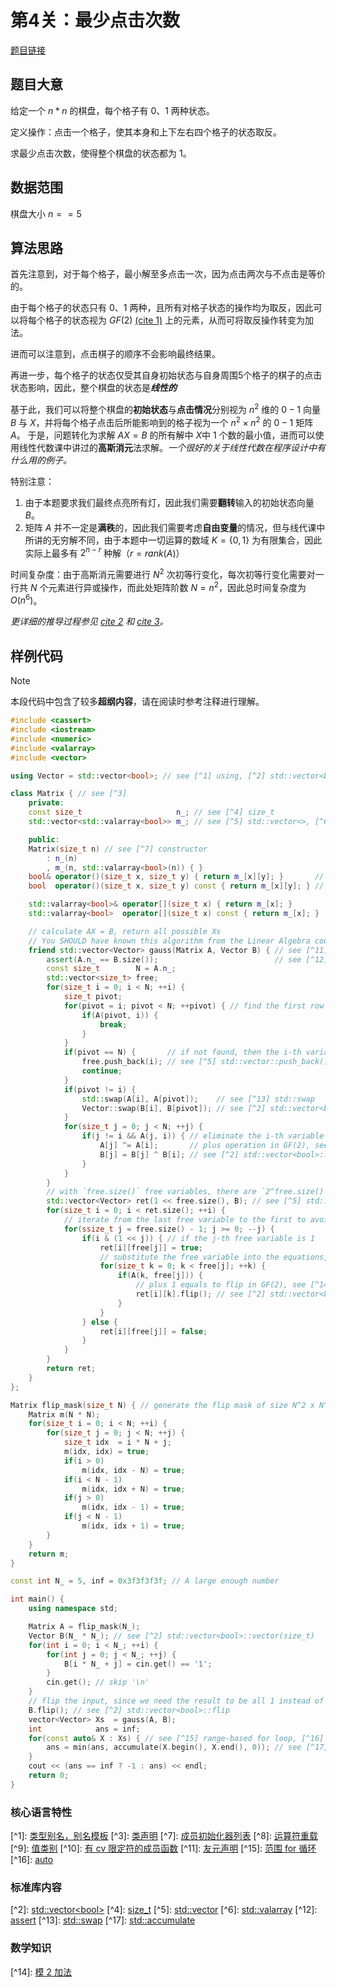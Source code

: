 # 第4关：最少点击次数

[题目链接](http://202.120.59.249/tasks/b8f4iyovktnx)

## 题目大意

给定一个 $n * n$ 的棋盘，每个格子有 $0、1$ 两种状态。

定义操作：点击一个格子，使其本身和上下左右四个格子的状态取反。

求最少点击次数，使得整个棋盘的状态都为 $1$。

## 数据范围

棋盘大小 $n == 5$

## 算法思路

首先注意到，对于每个格子，最小解至多点击一次，因为点击两次与不点击是等价的。

由于每个格子的状态只有 $0、1$ 两种，且所有对格子状态的操作均为取反，因此可以将每个格子的状态视为 $GF(2)$ [(cite 1)][cite1] 上的元素，从而可将取反操作转变为加法。

进而可以注意到，点击棋子的顺序不会影响最终结果。

再进一步，每个格子的状态仅受其自身初始状态与自身周围5个格子的棋子的点击状态影响，因此，整个棋盘的状态是***线性的***

基于此，我们可以将整个棋盘的**初始状态**与**点击情况**分别视为 $n^2$ 维的 $0-1$ 向量 $B$ 与 $X$，并将每个格子点击后所能影响到的格子视为一个 $n^2 \times n^2$ 的 $0-1$ 矩阵 $A$。
于是，问题转化为求解 $AX = B$ 的所有解中 $X$中 $1$ 个数的最小值，进而可以使用线性代数课中讲过的**高斯消元**法求解。*一个很好的关于线性代数在程序设计中有什么用的例子。*

特别注意：
1. 由于本题要求我们最终点亮所有灯，因此我们需要**翻转**输入的初始状态向量 $B$。
2. 矩阵 $A$ 并不一定是**满秩**的，因此我们需要考虑**自由变量**的情况，但与线代课中所讲的无穷解不同，由于本题中一切运算的数域 $K=\{0,1\}$ 为有限集合，因此实际上最多有 $2^{n-r}$ 种解（$r = rank(A)$）

时间复杂度：由于高斯消元需要进行 $N^2$ 次初等行变化，每次初等行变化需要对一行共 $N$ 个元素进行异或操作，而此处矩阵阶数 $N=n^2$，因此总时间复杂度为 $O(n^6)$。

*更详细的推导过程参见 [cite 2][cite2] 和 [cite 3][cite3]。*


## 样例代码

> [!NOTE]
> 本段代码中包含了较多**超纲内容**，请在阅读时参考注释进行理解。

```cpp
#include <cassert>
#include <iostream>
#include <numeric>
#include <valarray>
#include <vector>

using Vector = std::vector<bool>; // see [^1] using, [^2] std::vector<bool>

class Matrix { // see [^3]
    private:
    const size_t                     n_; // see [^4] size_t
    std::vector<std::valarray<bool>> m_; // see [^5] std::vector<>, [^6] std::valarray

    public:
    Matrix(size_t n) // see [^7] constructor
        : n_(n)
        , m_(n, std::valarray<bool>(n)) { }
    bool& operator()(size_t x, size_t y) { return m_[x][y]; }       // see [^8] operator overloading, [^9] value category
    bool  operator()(size_t x, size_t y) const { return m_[x][y]; } // see [^10] cv-qualified member functions

    std::valarray<bool>& operator[](size_t x) { return m_[x]; }
    std::valarray<bool>  operator[](size_t x) const { return m_[x]; }

    // calculate AX = B, return all possible Xs
    // You SHOULD have known this algorithm from the Linear Algebra course.
    friend std::vector<Vector> gauss(Matrix A, Vector B) { // see [^11] friend
        assert(A.n_ == B.size());                          // see [^12] assert
        const size_t        N = A.n_;
        std::vector<size_t> free;
        for(size_t i = 0; i < N; ++i) {
            size_t pivot;
            for(pivot = i; pivot < N; ++pivot) { // find the first row with non-zero element at i-th column
                if(A(pivot, i)) {
                    break;
                }
            }
            if(pivot == N) {       // if not found, then the i-th variable is free
                free.push_back(i); // see [^5] std::vector::push_back()
                continue;
            }
            if(pivot != i) {
                std::swap(A[i], A[pivot]);    // see [^13] std::swap
                Vector::swap(B[i], B[pivot]); // see [^2] std::vector<bool>::swap
            }
            for(size_t j = 0; j < N; ++j) {
                if(j != i && A(j, i)) { // eliminate the i-th variable from the j-th equation using basic row operations
                    A[j] ^= A[i];       // plus operation in GF(2), see [^14]
                    B[j] = B[j] ^ B[i]; // see [^2] std::vector<bool>::reference::operator bool
                }
            }
        }
        // with `free.size()` free variables, there are `2^free.size()` possible solutions
        std::vector<Vector> ret(1 << free.size(), B); // see [^5] std::vector::vector(size_t, const T&)
        for(size_t i = 0; i < ret.size(); ++i) {
            // iterate from the last free variable to the first to avoid overlapping with previous operations
            for(ssize_t j = free.size() - 1; j >= 0; --j) {
                if(i & (1 << j)) { // if the j-th free variable is 1
                    ret[i][free[j]] = true;
                    // substitute the free variable into the equations, rows after `free[j]` is always 0 at column `free[j]`
                    for(size_t k = 0; k < free[j]; ++k) {
                        if(A(k, free[j])) {
                            // plus 1 equals to flip in GF(2), see [^14]
                            ret[i][k].flip(); // see [^2] std::vector<bool>::reference::flip
                        }
                    }
                } else {
                    ret[i][free[j]] = false;
                }
            }
        }
        return ret;
    }
};

Matrix flip_mask(size_t N) { // generate the flip mask of size N^2 x N^2
    Matrix m(N * N);
    for(size_t i = 0; i < N; ++i) {
        for(size_t j = 0; j < N; ++j) {
            size_t idx  = i * N + j;
            m(idx, idx) = true;
            if(i > 0)
                m(idx, idx - N) = true;
            if(i < N - 1)
                m(idx, idx + N) = true;
            if(j > 0)
                m(idx, idx - 1) = true;
            if(j < N - 1)
                m(idx, idx + 1) = true;
        }
    }
    return m;
}

const int N_ = 5, inf = 0x3f3f3f3f; // A large enough number

int main() {
    using namespace std;

    Matrix A = flip_mask(N_);
    Vector B(N_ * N_); // see [^2] std::vector<bool>::vector(size_t)
    for(int i = 0; i < N_; ++i) {
        for(int j = 0; j < N_; ++j) {
            B[i * N_ + j] = cin.get() == '1';
        }
        cin.get(); // skip '\n'
    }
    // flip the input, since we need the result to be all 1 instead of all 0
    B.flip(); // see [^2] std::vector<bool>::flip
    vector<Vector> Xs  = gauss(A, B);
    int            ans = inf;
    for(const auto& X : Xs) { // see [^15] range-based for loop, [^16] auto
        ans = min(ans, accumulate(X.begin(), X.end(), 0)); // see [^17] std::accumulate
    }
    cout << (ans == inf ? -1 : ans) << endl;
    return 0;
}

```

### 核心语言特性
[^1]\: [类型别名，别名模板](https://zh.cppreference.com/w/cpp/language/type_alias)
[^3]\: [类声明](https://zh.cppreference.com/w/cpp/language/class)
[^7]\: [成员初始化器列表](https://zh.cppreference.com/w/cpp/language/constructor)
[^8]\: [运算符重载](https://zh.cppreference.com/w/cpp/language/operators)
[^9]\: [值类别](https://zh.cppreference.com/w/cpp/language/value_category)
[^10]\: [有 cv 限定符的成员函数](https://zh.cppreference.com/w/cpp/language/member_functions)
[^11]\: [友元声明](https://zh.cppreference.com/w/cpp/language/friend)
[^15]\: [范围 for 循环](https://zh.cppreference.com/w/cpp/language/range-for)
[^16]\: [auto](https://zh.cppreference.com/w/cpp/language/auto)

### 标准库内容
[^2]\: [std::vector\<bool\>](https://zh.cppreference.com/w/cpp/container/vector_bool)
[^4]\: [size_t](https://zh.cppreference.com/w/cpp/types/size_t)
[^5]\: [std::vector](https://zh.cppreference.com/w/cpp/container/vector)
[^6]\: [std::valarray](https://zh.cppreference.com/w/cpp/numeric/valarray)
[^12]\: [assert](https://zh.cppreference.com/w/cpp/error/assert)
[^13]\: [std::swap](https://zh.cppreference.com/w/cpp/algorithm/swap)
[^17]\: [std::accumulate](https://zh.cppreference.com/w/cpp/algorithm/accumulate)

### 数学知识
[^14]\: [模 2 加法](https://baike.baidu.com/item/%E6%A8%A1%E4%BA%8C%E5%8A%A0%E6%B3%95)

[cite1]: https://baike.baidu.com/item/%E6%9C%89%E9%99%90%E5%9F%9F
[cite2]: https://www.zhihu.com/question/22716573/answer/331662259
[cite3]: https://mathworld.wolfram.com/LightsOutPuzzle.html
